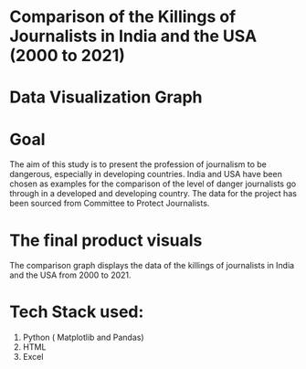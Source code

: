 # Comparison of the Killings of Journalists in India and the USA (2000 to 2021)
# Data Visualization Graph

# Goal
The aim of this study is to present the profession of journalism to be dangerous, especially in developing countries. India and USA have been chosen as examples for the comparison of the level of danger journalists go through in a developed and developing country. The data for the project has been sourced from Committee to Protect Journalists.

# The final product visuals

The comparison graph displays the data of the killings of journalists in India and the USA from 2000 to 2021. 

# Tech Stack used:
1) Python ( Matplotlib and Pandas)
2) HTML
3) Excel

